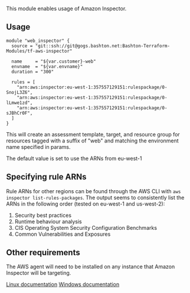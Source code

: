 This module enables usage of Amazon Inspector.

## Usage

```
module "web_inspector" {
  source = "git::ssh://git@gogs.bashton.net:Bashton-Terraform-Modules/tf-aws-inspector"

  name     = "${var.customer}-web"
  envname  = "${var.envname}"
  duration = "300"

  rules = [
    "arn:aws:inspector:eu-west-1:357557129151:rulespackage/0-SnojL3Z6",
    "arn:aws:inspector:eu-west-1:357557129151:rulespackage/0-lLmwe1zd",
    "arn:aws:inspector:eu-west-1:357557129151:rulespackage/0-sJBhCr0F",
  ]
}
```

This will create an assessment template, target, and resource group for resources tagged with a suffix of "web" and matching the environment name specified in params.

The default value is set to use the ARNs from eu-west-1

## Specifying rule ARNs
Rule ARNs for other regions can be found through the AWS CLI with `aws inspector list-rules-packages`. The output seems to consistently list the ARNs in the following order (tested on eu-west-1 and us-west-2):
1. Security best practices
2. Runtime behaviour analysis
3. CIS Operating System Security Configuration Benchmarks
4. Common Vulnerabilities and Exposures

## Other requirements
The AWS agent will need to be installed on any instance that Amazon Inspector will be targeting. 

[Linux documentation](https://docs.aws.amazon.com/inspector/latest/userguide/inspector_agents-on-linux.html)
[Windows documentation](https://docs.aws.amazon.com/inspector/latest/userguide/inspector_agents-on-win.html)
